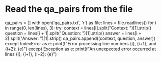 


# Read the qa_pairs from the file
qa_pairs = []
with open('qa_pairs.txt', 'r') as file:
    lines = file.readlines()
    for i in range(0, len(lines), 3):
        try:
            context = lines[i].split("Context: ")[1].strip()
            question = lines[i + 1].split("Question: ")[1].strip()
            answer = lines[i + 2].split("Answer: ")[1].strip()
            qa_pairs.append((context, question, answer))
        except IndexError as e:
            print(f"Error processing line numbers {i}, {i+1}, and {i+2}: {e}")
        except Exception as e:
            print(f"An unexpected error occurred at lines {i}, {i+1}, {i+2}: {e}")